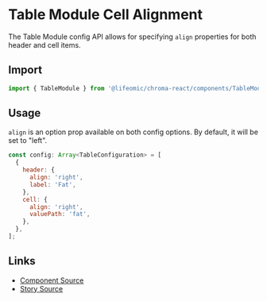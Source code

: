 # Table Module Cell Alignment

The Table Module config API allows for specifying `align` properties for both
header and cell items.

<!-- STORY -->

## Import

```js
import { TableModule } from '@lifeomic/chroma-react/components/TableModule';
```

## Usage

`align` is an option prop available on both config options. By default, it will
be set to "left".

```js
const config: Array<TableConfiguration> = [
  {
    header: {
      align: 'right',
      label: 'Fat',
    },
    cell: {
      align: 'right',
      valuePath: 'fat',
    },
  },
];
```

## Links

- [Component Source](https://github.com/lifeomic/chroma-react/blob/master/src/components/TableModule/TableModule.tsx)
- [Story Source](https://github.com/lifeomic/chroma-react/blob/master/stories/components/TableModule/TableModule.stories.tsx)
